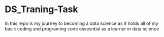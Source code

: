 # DS_Traning-Task
In this repo is my journey to becoming a data science as it holds all of my basic coding and programing code essesntial as a learner in data science
